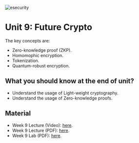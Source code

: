 ![esecurity](https://raw.githubusercontent.com/billbuchanan/esecurity/master/z_associated/esecurity_graphics.jpg)

# Unit 9: Future Crypto

The key concepts are:

* Zero-knowledge proof (ZKP).
* Homomophic encryption.
* Tokenization.
* Quantum-robust encryption.

## What you should know at the end of unit?

* Understand the usage of Light-weight cryptography.
* Understand the usage of Zero-knowledge proofs.

## Material

* Week 9 Lecture (Video): [here](https://youtu.be/CKZjrCnUrAM).
* Week 9 Lecture (PDF): [here](https://github.com/billbuchanan/appliedcrypto/tree/main/unit09_future/lecture).
* Week 9 Lab (PDF): [here](https://github.com/billbuchanan/appliedcrypto/tree/main/unit09_future/lab).



